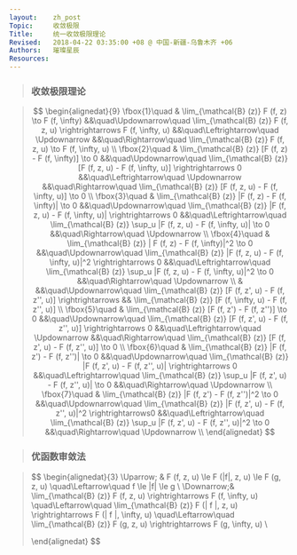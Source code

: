 ```yaml
---
layout:    zh_post
Topic:     收敛极限
Title:     统一收敛极限理论
Revised:   2018-04-22 03:35:00 +08 @ 中国-新疆-乌鲁木齐 +06
Authors:   璀璨星辰
Resources:
---
```


> ### 收敛极限理论

> $$
> \begin{alignedat}{9}
> \fbox{1}\quad & \lim_{\mathcal{B} (z)} F (f, z) \to F (f, \infty)          &&\quad\Updownarrow\quad \lim_{\mathcal{B} (z)} F (f, z, u) \rightrightarrows F (f, \infty, u)         &&\quad\Leftrightarrow\quad \Updownarrow                                                           &&\quad\Rightarrow\quad \lim_{\mathcal{B} (z)} F (f, z, u) \to F (f, \infty, u)       \\
> \fbox{2}\quad & \lim_{\mathcal{B} (z)} [F (f, z) - F (f, \infty)] \to 0    &&\quad\Updownarrow\quad \lim_{\mathcal{B} (z)} [F (f, z, u) - F (f, \infty, u)] \rightrightarrows 0   &&\quad\Leftrightarrow\quad \Updownarrow                                                           &&\quad\Rightarrow\quad \lim_{\mathcal{B} (z)} [F (f, z, u) - F (f, \infty, u)] \to 0 \\
> \fbox{3}\quad & \lim_{\mathcal{B} (z)} |F (f, z) - F (f, \infty)| \to 0    &&\quad\Updownarrow\quad \lim_{\mathcal{B} (z)} |F (f, z, u) - F (f, \infty, u)| \rightrightarrows 0   &&\quad\Leftrightarrow\quad \lim_{\mathcal{B} (z)} \sup_u |F (f, z, u) - F (f, \infty, u)| \to 0   &&\quad\Rightarrow\quad \Updownarrow                                                  \\
> \fbox{4}\quad & \lim_{\mathcal{B} (z)} | F (f, z) - F (f, \infty)|^2 \to 0 &&\quad\Updownarrow\quad \lim_{\mathcal{B} (z)} |F (f, z, u) - F (f, \infty, u)|^2 \rightrightarrows 0 &&\quad\Leftrightarrow\quad \lim_{\mathcal{B} (z)} \sup_u |F (f, z, u) - F (f, \infty, u)|^2 \to 0 &&\quad\Rightarrow\quad \Updownarrow                                                  \\
>               &                                                            &&\quad\Updownarrow\quad \lim_{\mathcal{B} (z)} [F (f, z', u) - F (f, z'', u)] \rightrightarrows       && \lim_{\mathcal{B} (z)} [F (f, \infty, u) - F (f, z'', u)]                                                                                                                             \\
> \fbox{5}\quad & \lim_{\mathcal{B} (z)} [F (f, z') - F (f, z'')] \to 0      &&\quad\Updownarrow\quad \lim_{\mathcal{B} (z)} [F (f, z', u) - F (f, z'', u)] \rightrightarrows 0     &&\quad\Leftrightarrow\quad \Updownarrow                                                           &&\quad\Rightarrow\quad \lim_{\mathcal{B} (z)} [F (f, z', u) - F (f, z'', u)] \to 0   \\
> \fbox{6}\quad & \lim_{\mathcal{B} (z)} |F (f, z') - F (f, z'')| \to 0      &&\quad\Updownarrow\quad \lim_{\mathcal{B} (z)} |F (f, z', u) - F (f, z'', u)| \rightrightarrows 0     &&\quad\Leftrightarrow\quad \lim_{\mathcal{B} (z)} \sup_u |F (f, z', u) - F (f, z'', u)| \to 0     &&\quad\Rightarrow\quad \Updownarrow                                                  \\
> \fbox{7}\quad & \lim_{\mathcal{B} (z)} |F (f, z') - F (f, z'')|^2 \to 0    &&\quad\Updownarrow\quad \lim_{\mathcal{B} (z)} |F (f, z', u) - F (f, z'', u)|^2 \rightrightarrows0    &&\quad\Leftrightarrow\quad \lim_{\mathcal{B} (z)} \sup_u |F (f, z', u) - F (f, z'', u)|^2 \to 0   &&\quad\Rightarrow\quad \Updownarrow                                                  \\
> \end{alignedat}
> $$
>

> ### 优函数审敛法

> $$
> \begin{alignedat}{3}
>\Uparrow\; & F (f, z, u) \le F (|f|, z, u) \le F (g, z, u) \quad\Leftarrow\quad f \le |f| \le g \\
> \Downarrow\;& \lim_{\mathcal{B} (z)} F (f, z, u) \rightrightarrows F (f, \infty, u) \quad\Leftarrow\quad \lim_{\mathcal{B} (z)} F (| f |, z, u) \rightrightarrows F (| f |, \infty, u) \quad\Leftarrow\quad \lim_{\mathcal{B} (z)} F (g, z, u) \rightrightarrows F (g, \infty, u) \\
>
> \end{alignedat}
> $$
>